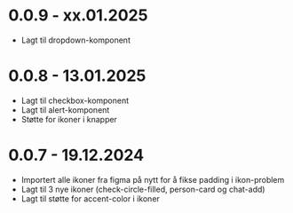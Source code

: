 # 0.0.9 - xx.01.2025

- Lagt til dropdown-komponent

# 0.0.8 - 13.01.2025

- Lagt til checkbox-komponent
- Lagt til alert-komponent
- Støtte for ikoner i knapper

# 0.0.7 - 19.12.2024

- Importert alle ikoner fra figma på nytt for å fikse padding i ikon-problem
- Lagt til 3 nye ikoner (check-circle-filled, person-card og chat-add)
- Lagt til støtte for accent-color i ikoner
